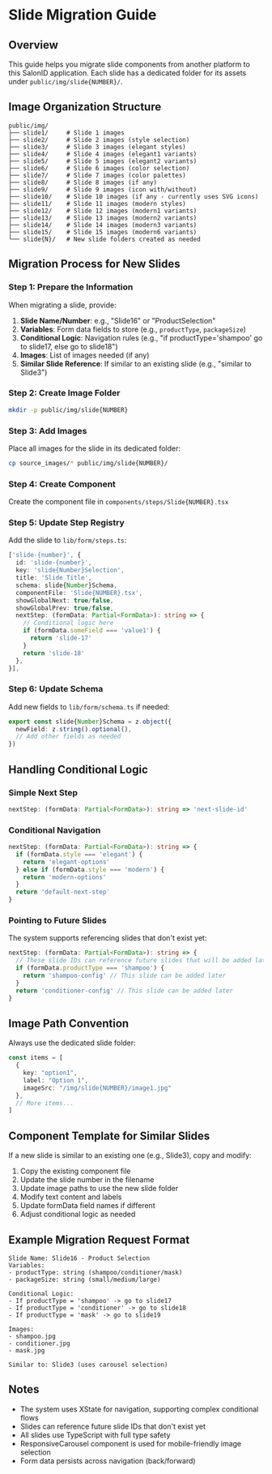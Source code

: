 # Slide Migration Guide

## Overview
This guide helps you migrate slide components from another platform to this SalonID application. Each slide has a dedicated folder for its assets under `public/img/slide{NUMBER}/`.

## Image Organization Structure
```
public/img/
├── slide1/     # Slide 1 images
├── slide2/     # Slide 2 images (style selection)
├── slide3/     # Slide 3 images (elegant styles)
├── slide4/     # Slide 4 images (elegant1 variants)
├── slide5/     # Slide 5 images (elegant2 variants)
├── slide6/     # Slide 6 images (color selection)
├── slide7/     # Slide 7 images (color palettes)
├── slide8/     # Slide 8 images (if any)
├── slide9/     # Slide 9 images (icon with/without)
├── slide10/    # Slide 10 images (if any - currently uses SVG icons)
├── slide11/    # Slide 11 images (modern styles)
├── slide12/    # Slide 12 images (modern1 variants)
├── slide13/    # Slide 13 images (modern2 variants)
├── slide14/    # Slide 14 images (modern3 variants)
├── slide15/    # Slide 15 images (modern6 variants)
└── slide{N}/   # New slide folders created as needed
```

## Migration Process for New Slides

### Step 1: Prepare the Information
When migrating a slide, provide:
1. **Slide Name/Number**: e.g., "Slide16" or "ProductSelection"
2. **Variables**: Form data fields to store (e.g., `productType`, `packageSize`)
3. **Conditional Logic**: Navigation rules (e.g., "if productType='shampoo' go to slide17, else go to slide18")
4. **Images**: List of images needed (if any)
5. **Similar Slide Reference**: If similar to an existing slide (e.g., "similar to Slide3")

### Step 2: Create Image Folder
```bash
mkdir -p public/img/slide{NUMBER}
```

### Step 3: Add Images
Place all images for the slide in its dedicated folder:
```bash
cp source_images/* public/img/slide{NUMBER}/
```

### Step 4: Create Component
Create the component file in `components/steps/Slide{NUMBER}.tsx`

### Step 5: Update Step Registry
Add the slide to `lib/form/steps.ts`:
```typescript
['slide-{number}', {
  id: 'slide-{number}',
  key: 'slide{Number}Selection',
  title: 'Slide Title',
  schema: slide{Number}Schema,
  componentFile: 'Slide{NUMBER}.tsx',
  showGlobalNext: true/false,
  showGlobalPrev: true/false,
  nextStep: (formData: Partial<FormData>): string => {
    // Conditional logic here
    if (formData.someField === 'value1') {
      return 'slide-17'
    }
    return 'slide-18'
  },
}],
```

### Step 6: Update Schema
Add new fields to `lib/form/schema.ts` if needed:
```typescript
export const slide{Number}Schema = z.object({
  newField: z.string().optional(),
  // Add other fields as needed
})
```

## Handling Conditional Logic

### Simple Next Step
```typescript
nextStep: (formData: Partial<FormData>): string => 'next-slide-id'
```

### Conditional Navigation
```typescript
nextStep: (formData: Partial<FormData>): string => {
  if (formData.style === 'elegant') {
    return 'elegant-options'
  } else if (formData.style === 'modern') {
    return 'modern-options'
  }
  return 'default-next-step'
}
```

### Pointing to Future Slides
The system supports referencing slides that don't exist yet:
```typescript
nextStep: (formData: Partial<FormData>): string => {
  // These slide IDs can reference future slides that will be added later
  if (formData.productType === 'shampoo') {
    return 'shampoo-config' // This slide can be added later
  }
  return 'conditioner-config' // This slide can be added later
}
```

## Image Path Convention
Always use the dedicated slide folder:
```typescript
const items = [
  { 
    key: "option1", 
    label: "Option 1", 
    imageSrc: "/img/slide{NUMBER}/image1.jpg" 
  },
  // More items...
]
```

## Component Template for Similar Slides

If a new slide is similar to an existing one (e.g., Slide3), copy and modify:
1. Copy the existing component file
2. Update the slide number in the filename
3. Update image paths to use the new slide folder
4. Modify text content and labels
5. Update formData field names if different
6. Adjust conditional logic as needed

## Example Migration Request Format

```
Slide Name: Slide16 - Product Selection
Variables: 
- productType: string (shampoo/conditioner/mask)
- packageSize: string (small/medium/large)

Conditional Logic:
- If productType = 'shampoo' -> go to slide17
- If productType = 'conditioner' -> go to slide18
- If productType = 'mask' -> go to slide19

Images:
- shampoo.jpg
- conditioner.jpg
- mask.jpg

Similar to: Slide3 (uses carousel selection)
```

## Notes
- The system uses XState for navigation, supporting complex conditional flows
- Slides can reference future slide IDs that don't exist yet
- All slides use TypeScript with full type safety
- ResponsiveCarousel component is used for mobile-friendly image selection
- Form data persists across navigation (back/forward)